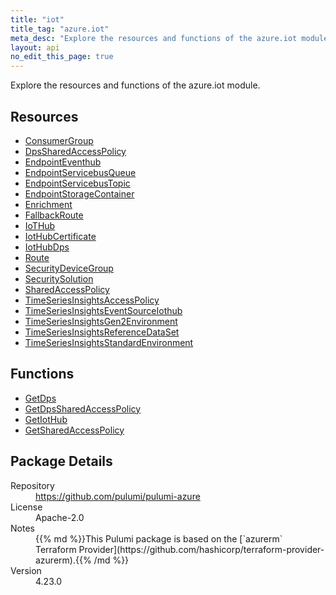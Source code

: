 ```yaml
---
title: "iot"
title_tag: "azure.iot"
meta_desc: "Explore the resources and functions of the azure.iot module."
layout: api
no_edit_this_page: true
---
```


<!-- WARNING: this file was generated by Pulumi Docs Generator. -->
<!-- Do not edit by hand unless you're certain you know what you are doing! -->

Explore the resources and functions of the azure.iot module.

<h2 id="resources">Resources</h2>
<ul class="api">
    <li><a href="consumergroup" title="ConsumerGroup"><span class="api-symbol api-symbol--resource"></span>ConsumerGroup</a></li>
    <li><a href="dpssharedaccesspolicy" title="DpsSharedAccessPolicy"><span class="api-symbol api-symbol--resource"></span>DpsSharedAccessPolicy</a></li>
    <li><a href="endpointeventhub" title="EndpointEventhub"><span class="api-symbol api-symbol--resource"></span>EndpointEventhub</a></li>
    <li><a href="endpointservicebusqueue" title="EndpointServicebusQueue"><span class="api-symbol api-symbol--resource"></span>EndpointServicebusQueue</a></li>
    <li><a href="endpointservicebustopic" title="EndpointServicebusTopic"><span class="api-symbol api-symbol--resource"></span>EndpointServicebusTopic</a></li>
    <li><a href="endpointstoragecontainer" title="EndpointStorageContainer"><span class="api-symbol api-symbol--resource"></span>EndpointStorageContainer</a></li>
    <li><a href="enrichment" title="Enrichment"><span class="api-symbol api-symbol--resource"></span>Enrichment</a></li>
    <li><a href="fallbackroute" title="FallbackRoute"><span class="api-symbol api-symbol--resource"></span>FallbackRoute</a></li>
    <li><a href="iothub" title="IoTHub"><span class="api-symbol api-symbol--resource"></span>IoTHub</a></li>
    <li><a href="iothubcertificate" title="IotHubCertificate"><span class="api-symbol api-symbol--resource"></span>IotHubCertificate</a></li>
    <li><a href="iothubdps" title="IotHubDps"><span class="api-symbol api-symbol--resource"></span>IotHubDps</a></li>
    <li><a href="route" title="Route"><span class="api-symbol api-symbol--resource"></span>Route</a></li>
    <li><a href="securitydevicegroup" title="SecurityDeviceGroup"><span class="api-symbol api-symbol--resource"></span>SecurityDeviceGroup</a></li>
    <li><a href="securitysolution" title="SecuritySolution"><span class="api-symbol api-symbol--resource"></span>SecuritySolution</a></li>
    <li><a href="sharedaccesspolicy" title="SharedAccessPolicy"><span class="api-symbol api-symbol--resource"></span>SharedAccessPolicy</a></li>
    <li><a href="timeseriesinsightsaccesspolicy" title="TimeSeriesInsightsAccessPolicy"><span class="api-symbol api-symbol--resource"></span>TimeSeriesInsightsAccessPolicy</a></li>
    <li><a href="timeseriesinsightseventsourceiothub" title="TimeSeriesInsightsEventSourceIothub"><span class="api-symbol api-symbol--resource"></span>TimeSeriesInsightsEventSourceIothub</a></li>
    <li><a href="timeseriesinsightsgen2environment" title="TimeSeriesInsightsGen2Environment"><span class="api-symbol api-symbol--resource"></span>TimeSeriesInsightsGen2Environment</a></li>
    <li><a href="timeseriesinsightsreferencedataset" title="TimeSeriesInsightsReferenceDataSet"><span class="api-symbol api-symbol--resource"></span>TimeSeriesInsightsReferenceDataSet</a></li>
    <li><a href="timeseriesinsightsstandardenvironment" title="TimeSeriesInsightsStandardEnvironment"><span class="api-symbol api-symbol--resource"></span>TimeSeriesInsightsStandardEnvironment</a></li>
</ul>

<h2 id="functions">Functions</h2>
<ul class="api">
    <li><a href="getdps" title="GetDps"><span class="api-symbol api-symbol--function"></span>GetDps</a></li>
    <li><a href="getdpssharedaccesspolicy" title="GetDpsSharedAccessPolicy"><span class="api-symbol api-symbol--function"></span>GetDpsSharedAccessPolicy</a></li>
    <li><a href="getiothub" title="GetIotHub"><span class="api-symbol api-symbol--function"></span>GetIotHub</a></li>
    <li><a href="getsharedaccesspolicy" title="GetSharedAccessPolicy"><span class="api-symbol api-symbol--function"></span>GetSharedAccessPolicy</a></li>
</ul>

<h2 id="package-details">Package Details</h2>
<dl class="package-details">
	<dt>Repository</dt>
	<dd><a href="https://github.com/pulumi/pulumi-azure">https://github.com/pulumi/pulumi-azure</a></dd>
	<dt>License</dt>
	<dd>Apache-2.0</dd>
	<dt>Notes</dt>
	<dd>{{% md %}}This Pulumi package is based on the [`azurerm` Terraform Provider](https://github.com/hashicorp/terraform-provider-azurerm).{{% /md %}}</dd>
	<dt>Version</dt>
	<dd>4.23.0</dd>
</dl>

